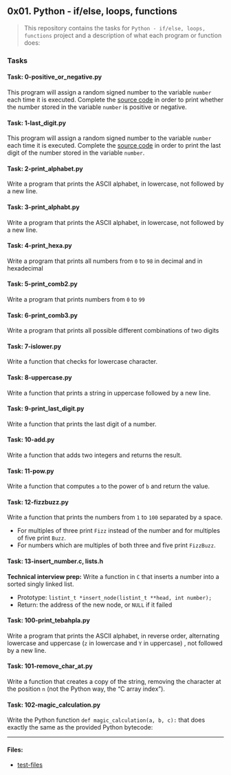 ## 0x01. Python - if/else, loops, functions

> This repository contains the tasks for `Python - if/else, loops, functions` project and a description of what each program or function does:

### Tasks

#### Task: 0-positive_or_negative.py
This program will assign a random signed number to the variable `number` each time it is executed. Complete the [source code](https://alx-intranet.hbtn.io/rltoken/rkvoXPA-lS3TAaemM9sChg) in order to print whether the number stored in the variable `number` is positive or negative.

#### Task: 1-last_digit.py
This program will assign a random signed number to the variable `number` each time it is executed. Complete the [source code](https://alx-intranet.hbtn.io/rltoken/hU682hcMxVchqWAcmh32tA) in order to print the last digit of the number stored in the variable `number`.

#### Task: 2-print_alphabet.py
Write a program that prints the ASCII alphabet, in lowercase, not followed by a new line.

#### Task: 3-print_alphabt.py
Write a program that prints the ASCII alphabet, in lowercase, not followed by a new line.

#### Task: 4-print_hexa.py
Write a program that prints all numbers from `0` to `98` in decimal and in hexadecimal

#### Task: 5-print_comb2.py
Write a program that prints numbers from `0` to `99`

#### Task: 6-print_comb3.py
Write a program that prints all possible different combinations of two digits

#### Task: 7-islower.py
Write a function that checks for lowercase character.

#### Task: 8-uppercase.py
Write a function that prints a string in uppercase followed by a new line.

#### Task: 9-print_last_digit.py
Write a function that prints the last digit of a number.

#### Task: 10-add.py
Write a function that adds two integers and returns the result.

#### Task: 11-pow.py
Write a function that computes `a` to the power of `b` and return the value.

#### Task: 12-fizzbuzz.py
Write a function that prints the numbers from `1` to `100` separated by a space.
* For multiples of three print `Fizz` instead of the number and for multiples of five print `Buzz`.
* For numbers which are multiples of both three and five print `FizzBuzz`.

#### Task: 13-insert_number.c, lists.h
**Technical interview prep:** 
Write a function in `C` that inserts a number into a sorted singly linked list.
* Prototype: `listint_t *insert_node(listint_t **head, int number);`
* Return: the address of the new node, or `NULL` if it failed

#### Task: 100-print_tebahpla.py
Write a program that prints the ASCII alphabet, in reverse order, alternating lowercase and uppercase (`z` in lowercase and `Y` in uppercase) , not followed by a new line.

#### Task: 101-remove_char_at.py
Write a function that creates a copy of the string, removing the character at the position `n` (not the Python way, the “C array index”).

#### Task: 102-magic_calculation.py
Write the Python function `def magic_calculation(a, b, c):` that does exactly the same as the provided Python bytecode:

___

#### Files:

* [test-files](https://github.com/jonyamagiri/alx-higher_level_programming/tree/master/0x01-python-if_else_loops_functions/test-files)


